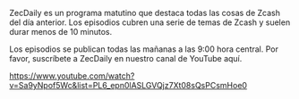 ZecDaily es un programa matutino que destaca todas las cosas de Zcash del día anterior. Los episodios cubren una serie de temas de Zcash y suelen durar menos de 10 minutos.

Los episodios se publican todas las mañanas a las 9:00 hora central. Por favor, suscríbete a ZecDaily en nuestro canal de YouTube aquí.

https://www.youtube.com/watch?v=Sa9yNpof5Wc&list=PL6_epn0lASLGVQjz7Xt08sQsPCsmHoe0
